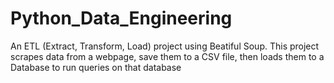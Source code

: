 # Python_Data_Engineering
An ETL (Extract, Transform, Load) project using Beatiful Soup. This project scrapes data from a webpage, save them to a CSV file, then loads them to a Database to run queries on that database